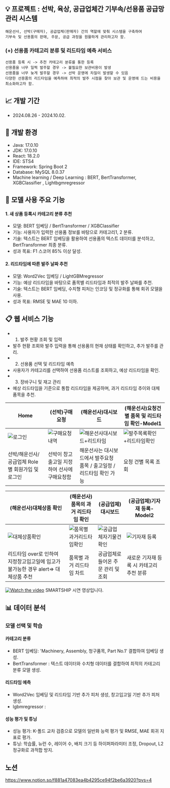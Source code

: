 
## 💡 프로젝트 : 선박, 육상, 공급업체간 기부속/선용품 공급망 관리 시스템
```
해운선사, 선박(구매자), 공급업체(판매자) 간의 역할에 맞춰 시스템을 구축하여
기부속 및 선용품의 판매, 주문, 공급 과정을 원활하게 관리하고자 함.
```
### (+) 선용품 카테고리 분류 및 리드타임 예측 서비스
```
선용품 등록 시 -> 추천 카테고리 분류를 통한 등록
선용품을 너무 일찍 발주할 경우 -> 불필요한 보관비용이 발생
선용품을 너무 늦게 발주할 경우 -> 선박 운영에 차질이 발생할 수 있음
다양한 선용품의 리드타임을 예측하여 최적의 발주 시점을 찾아 보관 및 운영에 드는 비용을 최소화하고자 함.
```
## 📈 개발 기간
- 2024.08.26 - 2024.10.02.
  
## 🔧 개발 환경
- Java: 17.0.10
- JDK: 17.0.10
- React: 18.2.0
- IDE: STS4
- Framework: Spring Boot 2
- Database: MySQL 8.0.37
- Machine learning / Deep Learning : BERT, BertTransformer, XGBClassifier , Lightbgmregressor
  
## 📌 모델 사용 주요 기능
#### 1. 새 상품 등록시 카테고리 분류 추천
- 모델: BERT 임베딩 / BertTransformer / XGBClassifier
- 기능: 사용자가 입력한 선용품 정보를 바탕으로 카테고리1, 2 분류.
- 기술: 텍스트는 BERT 임베딩을 활용하여 선용품의 텍스트 데이터를 분석하고, BertTransformer 최종 분류.
- 성과 목표: F1 스코어 85% 이상 달성.
#### 2. 리드타임에 따른 발주 날짜 추천
- 모델: Word2Vec 임베딩 / LightGBMregressor
- 기능: 예상 리드타임을 바탕으로 품목별 리드타임과 최적의 발주 날짜를 추천.
- 기술: 텍스트는 BERT 임베딩, 수치형 피처는 인코딩 및 정규화를 통해 회귀 모델을 사용.
- 성과 목표: RMSE 및 MAE 10 이하.


  
  
## 📋 웹 서비스 기능
- 1. 발주 현황 조회 및 입력
- 발주 현황 조회와 발주 입력을 통해 선용품의 현재 상태를 확인하고, 추가 발주를 관리.
- 2. 선용품 선택 및 리드타임 예측
- 사용자가 카테고리를 선택하여 선용품 리스트를 조회하고, 예상 리드타임을 확인.
- 3. 장바구니 및 재고 관리
- 예상 리드타임을 기준으로 통합 리드타임을 제공하며, 과거 리드타임 추이와 대체 품목을 추천.
  
 
|Home|(선박)구매요청|(해운선사)대시보드|(해운선사)요청건별 품목 및 리드타임 확인-Model1|
|---|---|---|---|
|![로그인](https://github.com/user-attachments/assets/7e08dd1d-02d2-42ba-92b7-5e58028ef9ba)|![구매요청내역](https://github.com/user-attachments/assets/4409c019-2d13-4aba-8f91-ab03d3913868)|![해운선사대시보드+리드타임](https://github.com/user-attachments/assets/5de51580-b91c-459c-a8f8-c6bc43b828a1)|![발주목록확인+리드타임확인](https://github.com/user-attachments/assets/49229cf7-4cb4-446d-83f9-131d2eee12ec)|
|선박/해운선사/공급업체 Role 별 회원가입 및 로그인 |선박이 창고출고일 지정하여 선사에 구매요청함|해운선사는 대시보드에서 발주요청 품목 / 출고일정 / 리드타임 확인 가능|요청 건별 목록 조회|

|(해운선사)대체상품 확인 |(해운선사)품목의 과거 리드타임 확인 |(공급업체)대시보드|(공급업체)기자재 등록-Model2|
|---|---|---|---| 
|![대체상품확인](https://github.com/user-attachments/assets/99bf4390-e584-4502-8d21-8c8dd4601ad9)|![품목별 과거리드타임확인](https://github.com/user-attachments/assets/62a2a0b7-f608-4c2e-8c55-73b0a2b086be)|![공급업체자기물건확인](https://github.com/user-attachments/assets/eeaffd17-445b-4a57-8798-cd2ac655d3fb)|![기자재 등록](https://github.com/user-attachments/assets/138ce76c-397f-4d4c-9c85-9738280ed41c)|
|리드타임 over로 인하여 지정창고입고일에 입고가 불가능한 경우 alert=> 대체상품 추천|품목별 과거 리드타임 차트|공급업체로 들어온 주문 관리 및 조회|새로운 기자재 등록 시 카테고리 추천 분류|

[![Watch the video](https://github.com/user-attachments/assets/37ef937e-c45e-415d-8793-32359c2f86ed)]([https://www.youtube.com/watch?v=drF5rMgZzB0])
SMARTSHIP 시연 영상입니다.




## 📊 데이터 분석
### 모델 선택 및 학습
#### 카테고리 분류
- BERT 임베딩: 'Machinery, Assembly, 청구품목, Part No.1' 결합하여 임베딩 생성.
- BertTransformer : 텍스트 데이터와 수치형 데이터를 결합하여 최적의 카테고리 분류 모델 생성.
#### 리드타임 예측
- Word2Vec 임베딩 및 리드타임 기반 추가 피처 생성, 창고입고일 기반 추가 피처 생성.
- lgbmregressor : 
#### 성능 평가 및 튜닝
- 성능 평가: K-폴드 교차 검증으로 모델의 일반화 능력 평가 및 RMSE, MAE 회귀 지표로 평가.
- 튜닝: 학습률, 뉴런 수, 레이어 수, 배치 크기 등 하이퍼파라미터 조정, Dropout, L2 정규화로 과적합 방지.
  
## 노션 
https://www.notion.so/f881a47083ea4b4295ce94f2be6a3920?pvs=4
